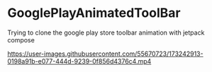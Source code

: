 # GooglePlayAnimatedToolBar
Trying to clone the google play store toolbar animation with jetpack compose

https://user-images.githubusercontent.com/55670723/173242913-0198a91b-e077-444d-9239-0f856d4376c4.mp4


